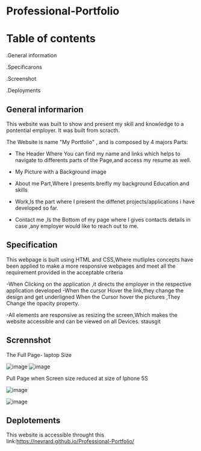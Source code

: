 # Professional-Portfolio

# Table of contents

.General information

.Specificarons

.Screenshot

.Deployments

## General informarion

This website was built to show and present my skill and knowledge to a pontential employer.
It was built from scracth.

The Website is name "My Portfolio" , and is composed by 4 majors Parts:

 - The Header Where You can find my name and links which helps to navigate to differents parts of the Page,and  access my resume as well.

 - My Picture with a Background image

 - About me Part,Where I presents breifly my background Education and skills 
 
 - Work,Is the part where I present the diffenet projects/applications i have developed so far.

 - Contact me ,Is the Bottom  of my page where I gives  contacts  details in case ,any employer would like to reach out to me.

 ## Specification

 This webpage is built using HTML and CSS,Where mutliples concepts have been applied to make a more responsive webpages and meet all the requirement provided in the acceptable criteria

 -When Clicking on the application ,it directs the employer in the respective application developed
 -When the cursor Hover the link,they change the design and get underligned
 When the Cursor hover the pictures ,They Change the opacity property.

 -All elements are responsive  as  resizing the screen,Which makes the website accessible and can be viewed on all Devices.
stausgit
## Scrennshot
The Full Page- laptop Size

![image](https://user-images.githubusercontent.com/77184762/115131284-eb003d80-9fc4-11eb-8d73-c18a72f2f918.png)
![image](https://user-images.githubusercontent.com/77184762/115131321-403c4f00-9fc5-11eb-8821-72f8b8112c6a.png)


Pull Page when Screen size reduced at size of Iphone 5S

![image](https://user-images.githubusercontent.com/77184762/115131372-af19a800-9fc5-11eb-9e7a-cb885ff5c164.png)


![image](https://user-images.githubusercontent.com/77184762/115131398-e720eb00-9fc5-11eb-8b78-d00cbb4bca00.png)


## Deplotements
This website is accessible  throught this link:https://nevrard.github.io/Professional-Portfolio/




